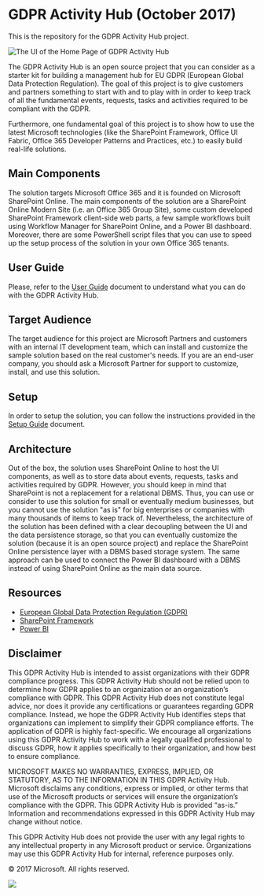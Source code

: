 ﻿# GDPR Activity Hub (October 2017)
This is the repository for the GDPR Activity Hub project.

![The UI of the Home Page of GDPR Activity Hub](./Documentation/Figures/Fig11-Home-Page.png)

The GDPR Activity Hub is an open source project that you can consider as a starter kit for building a management hub for EU GDPR
(European Global Data Protection Regulation). The goal of this project is to give customers and partners something to start with
and to play with in order to keep track of all the fundamental events, requests, tasks and activities required to be compliant with
the GDPR.

Furthermore, one fundamental goal of this project is to show how to use the latest Microsoft technologies (like the SharePoint Framework, Office UI Fabric, Office 365 Developer Patterns and Practices, etc.) to easily build real-life solutions.

## Main Components
The solution targets Microsoft Office 365 and it is founded on Microsoft SharePoint Online.
The main components of the solution are a SharePoint Online Modern Site (i.e. an Office 365 Group Site), some custom developed
SharePoint Framework client-side web parts, a few sample workflows built using Workflow Manager for SharePoint Online, and a Power BI
dashboard. Moreover, there are some PowerShell script files that you can use to speed up the setup process of the solution in your own Office 365 tenants.

## User Guide
Please, refer to the [User Guide](./Documentation/User-Guide.md) document to understand what you can do with the GDPR Activity Hub.

## Target Audience
The target audience for this project are Microsoft Partners and customers with an internal IT development team, which can install and customize the sample solution based on the real customer's needs. If you are an end-user company, you should ask a Microsoft Partner for support to customize, install, and use this solution.

## Setup
In order to setup the solution, you can follow the instructions provided in the [Setup Guide](./Documentation/Setup-Guide.md) document.

## Architecture
Out of the box, the solution uses SharePoint Online to host the UI components, as well as to store data about events, requests, tasks and activities required by GDPR. However, you should keep in mind that SharePoint is not a replacement for a relational DBMS. Thus, you can use or consider to use this solution for small or eventually medium businesses, but you cannot use the solution "as is" for big enterprises or companies with many thousands of items to keep track of.
Nevertheless, the architecture of the solution has been defined with a clear decoupling between the UI and the data persistence storage, so that you can eventually customize the solution (because it is an open source project) and replace the SharePoint Online persistence layer with a DBMS based storage system. The same approach can be used to connect the Power BI dashboard with a DBMS instead of using SharePoint Online as the main data source.

## Resources

* [European Global Data Protection Regulation (GDPR)](https://en.wikipedia.org/wiki/General_Data_Protection_Regulation)
* [SharePoint Framework](https://dev.office.com/sharepoint/docs/spfx/sharepoint-framework-overview)
* [Power BI](https://powerbi.microsoft.com/en-us/)

## Disclaimer
This GDPR Activity Hub is intended to assist organizations with their GDPR compliance progress. This GDPR Activity Hub should not be relied upon to determine how GDPR applies to an organization or an organization’s compliance with GDPR. This GDPR Activity Hub does not constitute legal advice, nor does it provide any certifications or guarantees regarding GDPR compliance. Instead, we hope the GDPR Activity Hub identifies steps that organizations can implement to simplify their GDPR compliance efforts. The application of GDPR is highly fact-specific. We encourage all organizations using this GDPR Activity Hub to work with a legally qualified professional to discuss GDPR, how it applies specifically to their organization, and how best to ensure compliance.

MICROSOFT MAKES NO WARRANTIES, EXPRESS, IMPLIED, OR STATUTORY, AS TO THE INFORMATION IN THIS GDPR Activity Hub. Microsoft disclaims any conditions, express or implied, or other terms that use of the Microsoft products or services will ensure the organization’s compliance with the GDPR. This GDPR Activity Hub is provided “as-is.” Information and recommendations expressed in this GDPR Activity Hub may change without notice.

This GDPR Activity Hub does not provide the user with any legal rights to any intellectual property in any Microsoft product or service.  Organizations may use this GDPR Activity Hub for internal, reference purposes only.

© 2017 Microsoft. All rights reserved.

![](https://telemetry.sharepointpnp.com/sp-dev-gdpr-activity-hub/readme)
